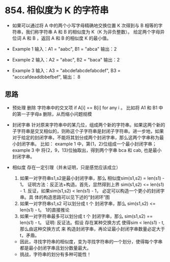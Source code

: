# 854. 相似度为 K 的字符串
- 如果可以通过将 A 中的两个小写字母精确地交换位置 K 次得到与 B 相等的字符串，我们称字符串 A 和 B 的相似度为 K（K 为非负整数）。
给定两个字母异位词 A 和 B ，返回 A 和 B 的相似度 K 的最小值。

- Example 1 输入：A1 = "aabc", B1 = "abca"   输出：2
- Example 2 输入：A2 = "abac", B2 = "baca"   输出：2
- Example 3 输入：A3 = "abcdefabcdefabcdef", B3 = "acccafdeaddbbefbef",  输出： 8

## 思路
- 预处理
  删除 字符串中的交叉项 if A[i] == B[i] for any i 。 比如将 A1 和 B1 中的第一子字母a 删除，从而缩小问题规模
- 封闭字串
  针对原来字符串中的某几位，组成两个新的字符串。如果这两个新的子字符串是交叉相似的，则称这个子字符串是封闭子字符串。进一步地，如果对于给定的封闭字串，不能将其划分成两个封闭字串，那么这两个字串称为最小封闭字串。
  比如： example 1 中，第{1，2}位组成一个最小封闭字串； example 3 中 将{2，9，13}位抽取出，得到两个字串 bca 和 cab, 也是最小封闭字串。
- 相似度
  存在一定引理（并未证明，只是感觉应该成立）
   1. 如果一对字符串s1,s2是最小封闭字串，那么 相似度sim(s1,s2) = len(s1) - 1。
      证明方法：反正法+构造。首先，显然得到上界 sim(s1,s2) <= len(s1) - 1. 反证，如果sim(s1,s2) < len(s1) - 1， 必定可以构造一个更小的封闭字串。具 
      体的构造思路可以见下述的“封闭环”图
   2. 如果一对字符串s1,s2 可以划分成 t 个 封闭字串，那么 sim(s1,s2) <= len(s1) - t。
      1的直接推论
   3. 如果一对字符串最多可以划分成 t 个 封闭字串，那么 sim(s1,s2) == len(s1) - t。
      证明: 反证法。假设 存在某种交换方式 使得sim < len(s1) - t, 那么由这种交换方式 来 构造封闭字串，再论证最小封闭字串数量必定大于t，矛盾。
   
   - 因此，寻找字符串的相似度，变为寻找字符串的一个划分，使得每个字串都是最小封闭字串且划分数量最大。
   - 挑战，字符串的划分有多种可能性！
   
